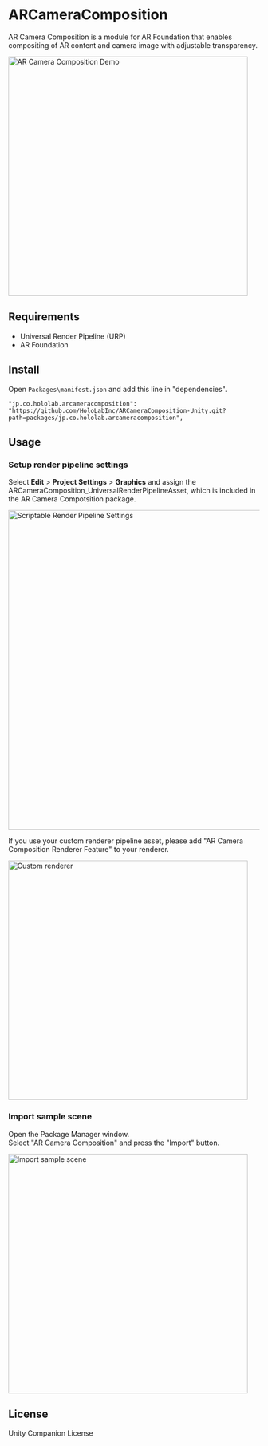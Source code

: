 # ARCameraComposition
AR Camera Composition is a module for AR Foundation that enables compositing of AR content and camera image with adjustable transparency.

<img width="480" alt="AR Camera Composition Demo" src="https://user-images.githubusercontent.com/4415085/220044421-d22168c3-1666-4d2e-9bc9-6f6162484193.gif">

## Requirements
- Universal Render Pipeline (URP)
- AR Foundation

## Install
Open `Packages\manifest.json` and add this line in "dependencies".

```
"jp.co.hololab.arcameracomposition": "https://github.com/HoloLabInc/ARCameraComposition-Unity.git?path=packages/jp.co.hololab.arcameracomposition",
```

## Usage
### Setup render pipeline settings
Select **Edit** > **Project Settings** > **Graphics** and assign the ARCameraComposition_UniversalRenderPipelineAsset, which is included in the AR Camera Compotsition package.

<img width="640" alt="Scriptable Render Pipeline Settings" src="https://user-images.githubusercontent.com/4415085/219991309-930e7b1b-45ff-4527-accc-72fb6f311912.png">

<br>

If you use your custom renderer pipeline asset, please add "AR Camera Composition Renderer Feature" to your renderer.

<img width="480" alt="Custom renderer" src="https://user-images.githubusercontent.com/4415085/220015858-2349b77a-10dd-453f-bbb6-7f570594c69a.png">


### Import sample scene
Open the Package Manager window.  
Select "AR Camera Composition" and press the "Import" button.

<img width="480" alt="Import sample scene" src="https://user-images.githubusercontent.com/4415085/220215799-f1253dc5-efe7-4023-ae03-da2e8ae8720f.png">

## License
Unity Companion License

